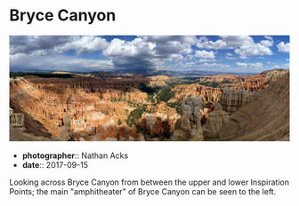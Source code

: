 # Bryce Canyon

![A semi-circular amphitheater filled with hundreds of densely packed red and white stone pillars](assets/2017-09-15-bryce-canyon.webp)

* **photographer**:: Nathan Acks  
* **date**:: 2017-09-15

Looking across Bryce Canyon from between the upper and lower Inspiration Points; the main "amphitheater" of Bryce Canyon can be seen to the left.
